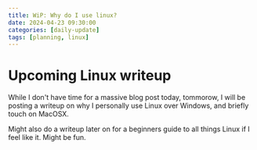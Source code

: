```yaml
---
title: WiP: Why do I use linux?
date: 2024-04-23 09:30:00
categories: [daily-update]
tags: [planning, linux]
---
```

# Upcoming Linux writeup

While I don't have time for a massive blog post today, tommorow, I will be posting a writeup on why I personally use Linux over Windows, and briefly touch on MacOSX.

Might also do a writeup later on for a beginners guide to all things Linux if I feel like it. Might be fun.
